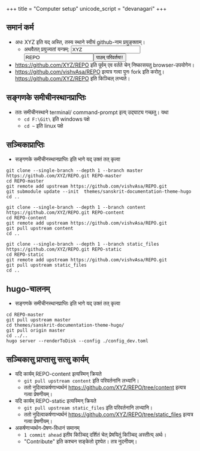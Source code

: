 +++
title = "Computer setup"
unicode_script = "devanagari"
+++

## समानं कर्म
- अधः XYZ इति यद् अस्ति, तस्य स्थाने स्वीयं github-नाम प्रयुङ्क्ताम्।
  - अथवैतत् प्रयुज्यतां यन्त्रम्: <input id="input_githubUserId" value="XYZ"></input><input id="input_repo" value="REPO"></input><button id="transformId" onclick="handleTransformIdBtnClick();">पाठम् परिवर्तय!!</button>
- https://github.com/XYZ/REPO इति पूर्वम् एव वर्तते चेन् निष्कासयतु browser-उपयोगेन।
- https://github.com/vishvAsa/REPO इत्यत्र गत्वा पुनः fork इति करोतु। https://github.com/XYZ/REPO इति किञ्चिल् लभ्यते।

## सङ्गणके समीचीनस्थानप्राप्तिः
- ततः समीचीनस्थाने terminal/ command-prompt इत्य् उद्घाट्य गच्छतु। यथा
  - `cd F:\Git\` इति windows पक्षे
  - `cd ~` इति linux पक्षे

## सञ्चिकाप्राप्तिः
- सङ्गणके समीचीनस्थानप्राप्तिः इति भागे यद् उक्तं तत् कृत्वा

```
git clone --single-branch --depth 1 --branch master https://github.com/XYZ/REPO.git REPO-master
cd REPO-master
git remote add upstream https://github.com/vishvAsa/REPO.git
git submodule update --init  themes/sanskrit-documentation-theme-hugo
cd ..

git clone --single-branch --depth 1 --branch content https://github.com/XYZ/REPO.git REPO-content
cd REPO-content
git remote add upstream https://github.com/vishvAsa/REPO.git
git pull upstream content
cd ..
```

```
git clone --single-branch --depth 1 --branch static_files https://github.com/XYZ/REPO.git REPO-static
cd REPO-static
git remote add upstream https://github.com/vishvAsa/REPO.git
git pull upstream static_files
cd ..
```

## hugo-चालनम्
- सङ्गणके समीचीनस्थानप्राप्तिः इति भागे यद् उक्तं तत् कृत्वा

```
cd REPO-master
git pull upstream master
cd themes/sanskrit-documentation-theme-hugo/
git pull origin master
cd ../.. 
hugo server --renderToDisk --config ./config_dev.toml
```

## सञ्चिकासु प्राप्तासु सत्सु कार्यम्
- यदि कार्यम् REPO-content इत्यस्मिन् क्रियते
    - `git pull upstream content` इति परिवर्तनानि लभ्यानि।
    - ततो नुदित्वाकर्षणाभ्यर्थनं https://github.com/XYZ/REPO/tree/content इत्यत्र गत्वा प्रेषणीयम्।
- यदि कार्यम् REPO-static इत्यस्मिन् क्रियते
    - `git pull upstream static_files` इति परिवर्तनानि लभ्यानि।
    - ततो नुदित्वाकर्षणाभ्यर्थनं https://github.com/XYZ/REPO/tree/static_files इत्यत्र गत्वा प्रेषणीयम्।
- अकर्षणाभ्यर्थन-प्रेषण-विधानं समानम्
  - `1 commit ahead` इतीव किञ्चिद् दर्शितं चेत् प्रेषयितुं किञ्चिद् अस्तीत्य् अर्थः। 
  - "Contribute" इति कश्चन सङ्केतो दृश्येत। तत्र नुदनीयम्। 

<script>
module_uiLib.replaceWithQueryParam("githubUserId", /XYZ(?=[^'’])/g);
module_uiLib.replaceWithQueryParam("repo", /REPO(?=[^'’])/g);


function handleTransformIdBtnClick(e) {
  let userId = document.getElementById("input_githubUserId").value;
  console.log("transformId clicked", userId);
  module_main.default.query.setParamAndGo("githubUserId", userId);
}
</script>